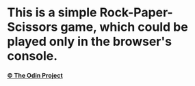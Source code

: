 # This is a simple Rock-Paper-Scissors game, which could be played only in the browser's console.

#### [© The Odin Project](https://www.theodinproject.com/)


